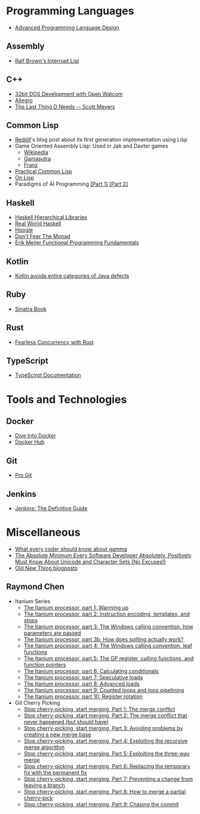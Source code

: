 # Programming Languages

* [Advanced Programming Language Design](books/Advanced-programming-language-design.pdf)

## Assembly

* [Ralf Brown's Interrupt List](http://www.ctyme.com/rbrown.htm)

## C++

* [32bit DOS Development with Open Watcom](http://tuttlem.github.io/2015/10/04/32bit-dos-development-with-open-watcom.html)
* [Allegro](http://liballeg.org/)
* [The Last Thing D Needs -- Scott Meyers](https://www.youtube.com/watch?v=KAWA1DuvCnQ)

## Common Lisp

* [Reddit](https://redditblog.com/2005/12/05/on-lisp/)'s blog post about its first generation implementation using Lisp
* Game Oriented Assembly Lisp: Used in Jak and Daxter games
  * [Wikipedia](https://en.wikipedia.org/wiki/Game_Oriented_Assembly_Lisp)
  * [Gamasutra](https://www.gamasutra.com/view/feature/131394/postmortem_naughty_dogs_jak_and_.php)
  * [Franz](https://franz.com/success/customer_apps/animation_graphics/naughtydog.lhtml)
* [Practical Common Lisp](http://www.gigamonkeys.com/book/)
* [On Lisp](books/on-lisp.pdf)
* Paradigms of AI Programming [[Part 1]](books/PAIP-part1.pdf) [[Part 2]](books/PAIP-part2.pdf)

## Haskell

* [Haskell Hierarchical Libraries](https://downloads.haskell.org/~ghc/latest/docs/html/libraries/index.html)
* [Real World Haskell](http://book.realworldhaskell.org/read/)
* [Hoogle](https://www.haskell.org/hoogle/)
* [Don't Fear The Monad](https://channel9.msdn.com/Shows/Going+Deep/Brian-Beckman-Dont-fear-the-Monads)
* [Erik Meijer Functional Programming Fundamentals](https://channel9.msdn.com/Series/C9-Lectures-Erik-Meijer-Functional-Programming-Fundamentals/Lecture-Series-Erik-Meijer-Functional-Programming-Fundamentals-Chapter-1)

## Kotlin

* [Kotlin avoids entire categories of Java defects](https://proandroiddev.com/kotlin-avoids-entire-categories-of-java-defects-89f160ba4671)

## Ruby

* [Sinatra Book](https://sinatra-org-book.herokuapp.com/)

## Rust

* [Fearless Concurrency with Rust](https://blog.rust-lang.org/2015/04/10/Fearless-Concurrency.html)

## TypeScript

* [TypeScirpt Documentation](http://www.typescriptlang.org/docs/home.html)

# Tools and Technologies

## Docker

* [Dive Into Docker](https://diveintodocker.com/)
* [Docker Hub](https://hub.docker.com/)

## Git

* [Pro Git](https://git-scm.com/book/en/v2)

## Jenkins

* [Jenkins: The Definitive Guide](books/jenkins-the-definitive-guide.pdf)

# Miscellaneous

* [What every coder should know about gamma](http://blog.johnnovak.net/2016/09/21/what-every-coder-should-know-about-gamma/)
* [The Absolute Minimum Every Software Developer Absolutely, Positively Must Know About Unicode and Character Sets (No Excuses!)](https://www.joelonsoftware.com/2003/10/08/the-absolute-minimum-every-software-developer-absolutely-positively-must-know-about-unicode-and-character-sets-no-excuses/)
* [Old New Thing blogposts](old-new-thing.md)

## Raymond Chen

* Itanium Series
  * [The Itanium processor, part 1: Warming up](https://blogs.msdn.microsoft.com/oldnewthing/20150727-00/?p=90821)
  * [The Itanium processor, part 2: Instruction encoding, templates, and stops](https://blogs.msdn.microsoft.com/oldnewthing/20150728-00/?p=90811)
  * [The Itanium processor, part 3: The Windows calling convention, how parameters are passed](https://blogs.msdn.microsoft.com/oldnewthing/20150729-00/?p=90801)
  * [The Itanium processor, part 3b: How does spilling actually work?](https://blogs.msdn.microsoft.com/oldnewthing/20150730-01/?p=90781)
  * [The Itanium processor, part 4: The Windows calling convention, leaf functions](https://blogs.msdn.microsoft.com/oldnewthing/20150730-00/?p=90791)
  * [The Itanium processor, part 5: The GP register, calling functions, and function pointers
](https://blogs.msdn.microsoft.com/oldnewthing/20150731-00/?p=90771)
  * [The Itanium processor, part 6: Calculating conditionals](https://blogs.msdn.microsoft.com/oldnewthing/20150803-00/?p=91191)
  * [The Itanium processor, part 7: Speculative loads](https://blogs.msdn.microsoft.com/oldnewthing/20150804-00/?p=91181)
  * [The Itanium processor, part 8: Advanced loads](https://blogs.msdn.microsoft.com/oldnewthing/20150805-00/?p=91171)
  * [The Itanium processor, part 9: Counted loops and loop pipelining](https://blogs.msdn.microsoft.com/oldnewthing/20150806-00/?p=91161)
  * [The Itanium processor, part 10: Register rotation](https://blogs.msdn.microsoft.com/oldnewthing/20150807-00/?p=91151)
* Git Cherry Picking
  * [Stop cherry-picking, start merging, Part 1: The merge conflict](https://blogs.msdn.microsoft.com/oldnewthing/20180312-00/?p=98215)
  * [Stop cherry-picking, start merging, Part 2: The merge conflict that never happened (but should have)](https://blogs.msdn.microsoft.com/oldnewthing/20180313-00/?p=98225)
  * [Stop cherry-picking, start merging, Part 3: Avoiding problems by creating a new merge base](https://blogs.msdn.microsoft.com/oldnewthing/20180314-00/?p=98235)
  * [Stop cherry-picking, start merging, Part 4: Exploiting the recursive merge algorithm](https://blogs.msdn.microsoft.com/oldnewthing/20180315-00/?p=98245)
  * [Stop cherry-picking, start merging, Part 5: Exploiting the three-way merge](https://blogs.msdn.microsoft.com/oldnewthing/20180316-00/?p=98255)
  * [Stop cherry-picking, start merging, Part 6: Replacing the temporary fix with the permanent fix](https://blogs.msdn.microsoft.com/oldnewthing/20180319-00/?p=98265)
  * [Stop cherry-picking, start merging, Part 7: Preventing a change from leaving a branch](https://blogs.msdn.microsoft.com/oldnewthing/20180320-00/?p=98275)
  * [Stop cherry-picking, start merging, Part 8: How to merge a partial cherry-pick](https://blogs.msdn.microsoft.com/oldnewthing/20180321-00/?p=98285)
  * [Stop cherry-picking, start merging, Part 9: Chasing the commit](https://blogs.msdn.microsoft.com/oldnewthing/20180322-00/?p=98295)

